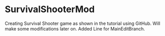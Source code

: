 # SurvivalShooterMod
Creating Survival Shooter game as shown in the tutorial using GitHub. Will make some modifications later on.
Added Line for MainEditBranch.
